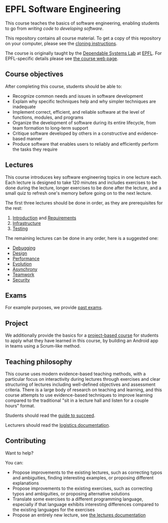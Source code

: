# EPFL Software Engineering

This course teaches the basics of software engineering,
enabling students to go from _writing code_ to _developing software_.

This repository contains all course material.
To get a copy of this repository on your computer, please see the [cloning instructions](documentation/Cloning.md).

The course is originally taught by the [Dependable Systems Lab](https://dslab.epfl.ch) at [EPFL](https://ic.epfl.ch).
For EPFL-specific details please see [the course web page](https://dslab.epfl.ch/teaching/sweng/).


## Course objectives

After completing this course, students should be able to:
- Recognize common needs and issues in software development
- Explain why specific techniques help and why simpler techniques are inadequate
- Implement correct, efficient, and reliable software at the level of functions, modules, and programs
- Organize the development of software during its entire lifecycle, from team formation to long-term support
- Critique software developed by others in a constructive and evidence-based manner
- Produce software that enables users to reliably and efficiently perform the tasks they require


## Lectures

This course introduces key software engineering topics in one lecture each.
Each lecture is designed to take 120 minutes and includes exercises to be done during the lecture,
longer exercises to be done after the lecture, and a small quiz to refresh one's memory before going on to the next lecture.

The first three lectures should be done in order, as they are prerequisites for the rest:

1. [Introduction](lectures/Introduction/) and [Requirements](lectures/Requirements/)
2. [Infrastructure](lectures/Infrastructure/)
3. [Testing](lectures/Testing/)

The remaining lectures can be done in any order, here is a suggested one:

- [Debugging](lectures/Debugging/)
- [Design](lectures/Design/)
- [Performance](lectures/Performance/)
- [Evolution](lectures/Evolution/)
- [Asynchrony](lectures/Asynchrony/)
- [Teamwork](lectures/Teamwork/)
- [Security](lectures/Security/)


## Exams

For example purposes, we provide [past exams](exams/).


## Project

We additionally provide the basics for a [project-based course](project/) for students to apply what they have learned in this course,
by building an Android app in teams using a Scrum-like method.


## Teaching philosophy

This course uses modern evidence-based teaching methods, with a particular focus on interactivity during lectures through exercises and
clear structuring of lectures including well-defined objectives and assessment criteria.
There is a large body of research on teaching and learning, and this course attempts to use evidence-based techniques to improve
learning compared to the traditional "sit in a lecture hall and listen for a couple hours" format.

Students should read the [guide to succeed](documentation/Succeeding.md).

Lecturers should read the [logistics documentation](documentation/Logistics.md).


## Contributing

Want to help?

You can:
- Propose improvements to the existing lectures, such as correcting typos and ambiguities, finding interesting examples, or proposing different explanations
- Propose improvements to the existing exercises, such as correcting typos and ambiguities, or proposing alternative solutions
- Translate some exercises to a different programming language, especially if that language exhibits interesting differences
  compared to the existing languages for the exercises
- Propose an entirely new lecture, see [the lectures documentation](documentation/Lectures.md)
